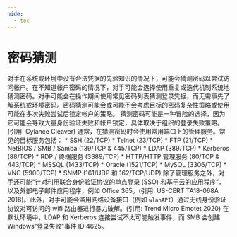 ```yaml
---
hide:
  - toc
---
```


# 密码猜测

对手在系统或环境中没有合法凭据的先验知识的情况下，可能会猜测密码以尝试访问帐户。在不知道帐户密码的情况下，对手可能会选择使用重复或迭代机制系统地猜测密码。对手可能会在操作期间使用常见密码列表猜测登录凭据，而无需事先了解系统或环境密码。密码猜测可能会或可能不会考虑目标的密码复杂性策略或使用可能在多次失败尝试后锁定帐户的策略。  猜测密码可能是一种冒险的选择，因为它可能会导致大量身份验证失败和帐户锁定，具体取决于组织的登录失败策略。(引用: Cylance Cleaver)  通常，在猜测密码时会使用常用端口上的管理服务。常见的目标服务包括：  * SSH (22/TCP) * Telnet (23/TCP) * FTP (21/TCP) * NetBIOS / SMB / Samba (139/TCP & 445/TCP) * LDAP (389/TCP) * Kerberos (88/TCP) * RDP / 终端服务 (3389/TCP) * HTTP/HTTP 管理服务 (80/TCP & 443/TCP) * MSSQL (1433/TCP) * Oracle (1521/TCP) * MySQL (3306/TCP) * VNC (5900/TCP) * SNMP (161/UDP 和 162/TCP/UDP)  除了管理服务之外，对手还可能“针对利用联合身份验证协议的单点登录 (SSO) 和基于云的应用程序”，以及外部电子邮件应用程序，例如 Office 365。(引用: US-CERT TA18-068A 2018)。此外，对手可能会滥用网络设备接口（例如 `wlanAPI`）通过无线身份验证协议对可访问的 wifi 路由器进行暴力破解。(引用: Trend Micro Emotet 2020)  在默认环境中，LDAP 和 Kerberos 连接尝试不太可能触发事件，而 SMB 会创建 Windows“登录失败”事件 ID 4625。
